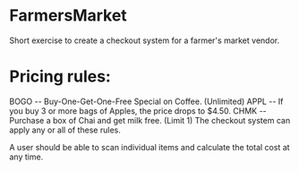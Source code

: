 # FarmersMarket

Short exercise to create a checkout system for a farmer's market vendor.

# Pricing rules:
BOGO -- Buy-One-Get-One-Free Special on Coffee. (Unlimited)
APPL -- If you buy 3 or more bags of Apples, the price drops to $4.50.
CHMK -- Purchase a box of Chai and get milk free. (Limit 1)
The checkout system can apply any or all of these rules.

A user should be able to scan individual items and calculate the total cost at any time.
